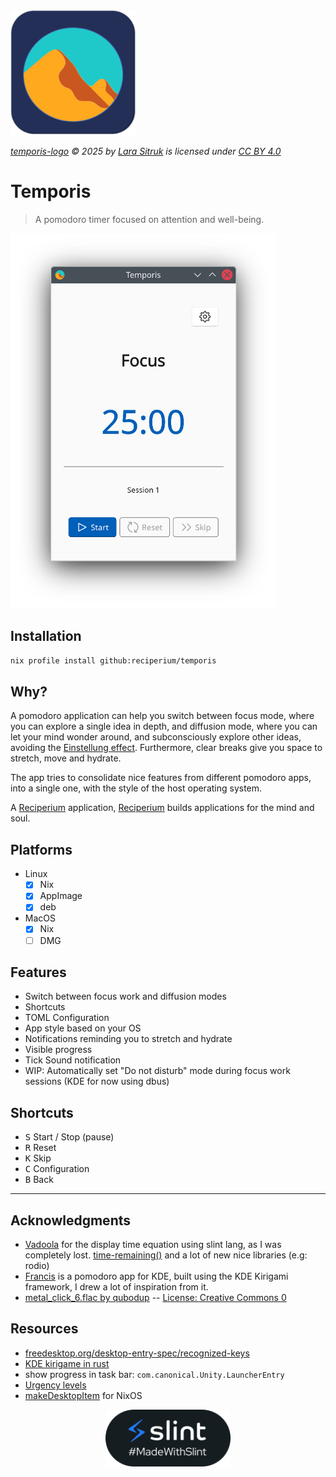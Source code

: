 <img src="./assets/icons/logo.svg" alt="logo" width="200" height="200">

_[temporis-logo](./assets/icons/logo.svg) © 2025 by [Lara Sitruk](https://www.instagram.com/lazomicreative/) is licensed under [CC BY 4.0](https://creativecommons.org/licenses/by/4.0/)_

# Temporis

> A pomodoro timer focused on attention and well-being.

<img src="assets/images/screenshot-linux-main.png" alt="screenshot main window" height="600">

## Installation

```sh
nix profile install github:reciperium/temporis
```

## Why?

A pomodoro application can help you switch between focus mode, where you can explore a single idea in depth, and diffusion mode,
where you can let your mind wonder around, and subconsciously explore other ideas, avoiding the [Einstellung effect](https://en.wikipedia.org/wiki/Einstellung_effect).
Furthermore, clear breaks give you space to stretch, move and hydrate.

The app tries to consolidate nice features from different pomodoro apps, into a single one, with the style of
the host operating system.

A [Reciperium](https://reciperium.com) application, [Reciperium](https://reciperium.com) builds applications for the mind and soul.

## Platforms

- Linux
  - [x] Nix
  - [x] AppImage
  - [x] deb
- MacOS
  - [x] Nix
  - [ ] DMG

## Features

- Switch between focus work and diffusion modes
- Shortcuts
- TOML Configuration
- App style based on your OS
- Notifications reminding you to stretch and hydrate
- Visible progress
- Tick Sound notification
- WIP: Automatically set "Do not disturb" mode during focus work sessions (KDE for now using dbus)

## Shortcuts

- <kbd>S</kbd> Start / Stop (pause)
- <kbd>R</kbd> Reset
- <kbd>K</kbd> Skip
- <kbd>C</kbd> Configuration
- <kbd>B</kbd> Back

---

## Acknowledgments

- [Vadoola](https://github.com/Vadoola) for the display time equation using slint lang, as I was completely lost. [time-remaining()](https://github.com/Vadoola/Tomotroid/blob/main/ui/appwindow.slint#L88) and a lot of new nice libraries (e.g: rodio)
- [Francis](https://github.com/KDE/francis) is a pomodoro app for KDE, built using the KDE Kirigami framework, I drew a lot of inspiration from it.
- [metal_click_6.flac by qubodup](https://freesound.org/s/67610/) -- [License: Creative Commons 0](http://creativecommons.org/publicdomain/zero/1.0/)

## Resources

- [freedesktop.org/desktop-entry-spec/recognized-keys](https://specifications.freedesktop.org/desktop-entry-spec/latest/recognized-keys.html)
- [KDE kirigame in rust](https://develop.kde.org/docs/getting-started/kirigami/setup-rust/#build)
- show progress in task bar: `com.canonical.Unity.LauncherEntry`
- [Urgency levels](https://specifications.freedesktop.org/notification-spec/latest/urgency-levels.html)
- [makeDesktopItem](https://nixos.org/manual/nixpkgs/stable/#trivial-builder-makeDesktopItem) for NixOS

<p align="center">
    <img src="./assets/images/made-with-slint.png" alt="made with slint logo" width="200">
</p>
